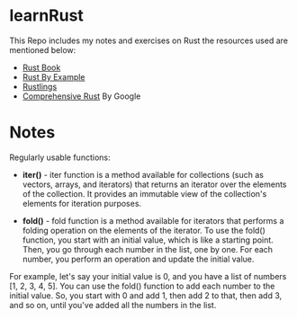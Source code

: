 # learnRust

This Repo includes my notes and exercises on Rust the resources used are mentioned below:
* [Rust Book](https://doc.rust-lang.org/book)
* [Rust By Example](https://doc.rust-lang.org/rust-by-example/index.html)
* [Rustlings](https://rustlings.cool/)
* [Comprehensive Rust](https://github.com/google/comprehensive-rust) By Google

# Notes

Regularly usable functions:
* **iter()** - iter function is a method available for collections (such as vectors, arrays, and iterators) that returns an iterator over the elements of the collection. It provides an immutable view of the collection's elements for iteration purposes.

* **fold()** - fold function is a method available for iterators that performs a folding operation on the elements of the iterator. To use the fold() function, you start with an initial value, which is like a starting point. Then, you go through each number in the list, one by one. For each number, you perform an operation and update the initial value.

For example, let's say your initial value is 0, and you have a list of numbers [1, 2, 3, 4, 5]. You can use the fold() function to add each number to the initial value. So, you start with 0 and add 1, then add 2 to that, then add 3, and so on, until you've added all the numbers in the list.
